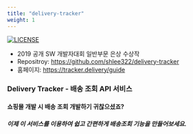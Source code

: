 ```yaml
---
title: "delivery-tracker"
weight: 1
---
```

[![LICENSE](https://img.shields.io/badge/license-MIT-blue.svg)](https://github.com/shlee322/delivery-tracker/blob/master/LICENSE)

- 2019 공개 SW 개발자대회 일반부문 은상 수상작
- Repositroy: https://github.com/shlee322/delivery-tracker
- 홈페이지: https://tracker.delivery/guide

### Delivery Tracker - 배송 조회 API 서비스
#### 쇼핑몰 개발 시 배송 조회 개발하기 귀찮으셨죠?
##### 이제 이 서비스를 이용하여 쉽고 간편하게 배송조회 기능을 만들어보세요.
